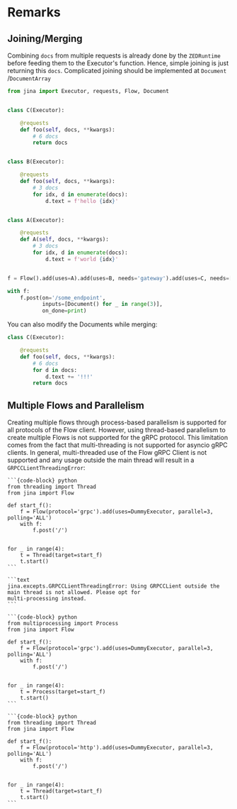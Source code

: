 # Remarks


## Joining/Merging

Combining `docs` from multiple requests is already done by the `ZEDRuntime` before feeding them to the Executor's
function. Hence, simple joining is just returning this `docs`. Complicated joining should be implemented at `Document`
/`DocumentArray`

```python
from jina import Executor, requests, Flow, Document


class C(Executor):

    @requests
    def foo(self, docs, **kwargs):
        # 6 docs
        return docs


class B(Executor):

    @requests
    def foo(self, docs, **kwargs):
        # 3 docs
        for idx, d in enumerate(docs):
            d.text = f'hello {idx}'


class A(Executor):

    @requests
    def A(self, docs, **kwargs):
        # 3 docs
        for idx, d in enumerate(docs):
            d.text = f'world {idx}'


f = Flow().add(uses=A).add(uses=B, needs='gateway').add(uses=C, needs=['executor0', 'executor1'])

with f:
    f.post(on='/some_endpoint',
           inputs=[Document() for _ in range(3)],
           on_done=print)
```

You can also modify the Documents while merging:

```python
class C(Executor):

    @requests
    def foo(self, docs, **kwargs):
        # 6 docs
        for d in docs:
            d.text += '!!!'
        return docs
```

## Multiple Flows and Parallelism
Creating multiple flows through process-based parallelism is supported for all protocols of the Flow client.
However, using thread-based parallelism to create multiple Flows is not supported for the gRPC protocol. This 
limitation comes from the fact that multi-threading is not supported for asyncio gRPC clients. In general, 
multi-threaded use of the Flow gRPC Client is not supported and any usage outside the main thread will result in a 
`GRPCCLientThreadingError`:

````{tab} ❌ GRPC Flows with threads
```{code-block} python
from threading import Thread
from jina import Flow

def start_f():
    f = Flow(protocol='grpc').add(uses=DummyExecutor, parallel=3, polling='ALL')
    with f:
        f.post('/')


for _ in range(4):
    t = Thread(target=start_f)
    t.start()
```

```text
jina.excepts.GRPCCLientThreadingError: Using GRPCCLient outside the main thread is not allowed. Please opt for 
multi-processing instead.
```
````

````{tab} ✅ GRPC Flows with processes
```{code-block} python
from multiprocessing import Process
from jina import Flow

def start_f():
    f = Flow(protocol='grpc').add(uses=DummyExecutor, parallel=3, polling='ALL')
    with f:
        f.post('/')


for _ in range(4):
    t = Process(target=start_f)
    t.start()
```
````

````{tab} ✅ HTTP Flows with threads
```{code-block} python
from threading import Thread
from jina import Flow

def start_f():
    f = Flow(protocol='http').add(uses=DummyExecutor, parallel=3, polling='ALL')
    with f:
        f.post('/')


for _ in range(4):
    t = Thread(target=start_f)
    t.start()
```

